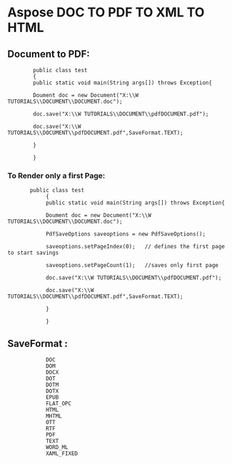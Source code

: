 # Aspose DOC TO PDF TO XML TO HTML


  ## Document to PDF:

            public class test
            {
            public static void main(String args[]) throws Exception{

            Doument doc = new Document("X:\\W TUTORIALS\\DOCUMENT\\DOCUMENT.doc");

            doc.save("X:\\W TUTORIALS\\DOCUMENT\\pdfDOCUMENT.pdf");
            
            doc.save("X:\\W TUTORIALS\\DOCUMENT\\pdfDOCUMENT.pdf",SaveFormat.TEXT);

            }

            }
            
            
### To Render only a first Page:

           public class test
                {
                public static void main(String args[]) throws Exception{

                Doument doc = new Document("X:\\W TUTORIALS\\DOCUMENT\\DOCUMENT.doc");

                PdfSaveOptions saveoptions = new PdfSaveOptions();

                saveoptions.setPageIndex(0);   // defines the first page to start savings

                saveoptions.setPageCount(1);   //saves only first page

                doc.save("X:\\W TUTORIALS\\DOCUMENT\\pdfDOCUMENT.pdf");

                doc.save("X:\\W TUTORIALS\\DOCUMENT\\pdfDOCUMENT.pdf",SaveFormat.TEXT);

                }

                }
            
            
 ## SaveFormat :
 
                DOC
                DOM
                DOCX
                DOT
                DOTM
                DOTX
                EPUB
                FLAT_OPC
                HTML
                MHTML
                OTT
                RTF
                PDF
                TEXT
                WORD_ML
                XAML_FIXED
  
